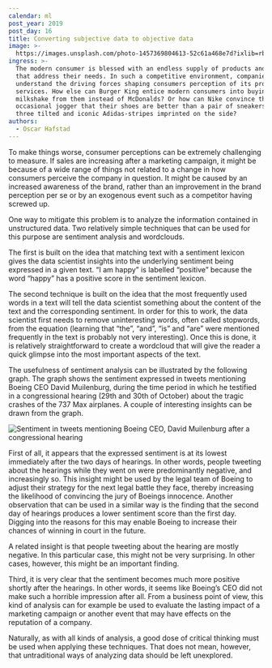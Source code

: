 ```yaml
---
calendar: ml
post_year: 2019
post_day: 16
title: Converting subjective data to objective data
image: >-
  https://images.unsplash.com/photo-1457369804613-52c61a468e7d?ixlib=rb-1.2.1&auto=format&fit=crop&w=1100&q=60
ingress: >-
  The modern consumer is blessed with an endless supply of products and services
  that address their needs. In such a competitive environment, companies need to
  understand the driving forces shaping consumers perception of its products and
  services. How else can Burger King entice modern consumers into buying their
  milkshake from them instead of McDonalds? Or how can Nike convince the
  occasional jogger that their shoes are better than a pair of sneakers with the
  three tilted and iconic Adidas-stripes imprinted on the side?
authors:
  - Oscar Hafstad
---
```

To make things worse, consumer perceptions can be extremely challenging to measure. If sales are increasing after a marketing campaign, it might be because of a wide range of things not related to a change in how consumers perceive the company in question. It might be caused by an increased awareness of the brand, rather than an improvement in the brand perception per se or by an exogenous event such as a competitor having screwed up.



One way to mitigate this problem is to analyze the information contained in unstructured data. Two relatively simple techniques that can be used for this purpose are sentiment analysis and wordclouds. 



The first is built on the idea that matching text with a sentiment lexicon gives the data scientist insights into the underlying sentiment being expressed in a given text. “I am happy” is labelled “positive” because the word “happy” has a positive score in the sentiment lexicon.



The second technique is built on the idea that the most frequently used words in a text will tell the data scientist something about the content of the text and the corresponding sentiment. In order for this to work, the data scientist first needs to remove uninteresting words, often called stopwords, from the equation (learning that “the”, “and”, “is” and “are” were mentioned frequently in the text is probably not very interesting). Once this is done, it is relatively straightforward to create a wordcloud that will give the reader a quick glimpse into the most important aspects of the text.



The usefulness of sentiment analysis can be illustrated by the following graph. The graph shows the sentiment expressed in tweets mentioning Boeing CEO David Muilenburg, during the time period in which he testified in a congressional hearing (29th and 30th of October) about the tragic crashes of the 737 Max airplanes. A couple of interesting insights can be drawn from the graph. 

![](/assets/ml_16_pic1.png "Sentiment in tweets mentioning Boeing CEO, David Muilenburg after a congressional hearing")



First of all, it appears that the expressed sentiment is at its lowest immediately after the two days of hearings. In other words, people tweeting about the hearings while they went on were predominantly negative, and increasingly so. This insight might be used by the legal team of Boeing to adjust their strategy for the next legal battle they face, thereby increasing the likelihood of convincing the jury of Boeings innocence. Another observation that can be used in a similar way is the finding that the second day of hearings produces a lower sentiment score than the first day. Digging into the reasons for this may enable Boeing to increase their chances of winning in court in the future.



A related insight is that people tweeting about the hearing are mostly negative. In this particular case, this might not be very surprising. In other cases, however, this might be an important finding.



Third, it is very clear that the sentiment becomes much more positive shortly after the hearings. In other words, it seems like Boeing’s CEO did not make such a horrible impression after all. From a business point of view, this kind of analysis can for example be used to evaluate the lasting impact of a marketing campaign or another event that may have effects on the reputation of a company.



Naturally, as with all kinds of analysis, a good dose of critical thinking must be used when applying these techniques. That does not mean, however, that untraditional ways of analyzing data should be left unexplored.
